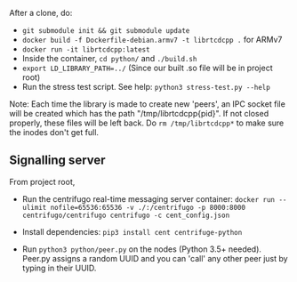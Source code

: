 After a clone, do:

* `git submodule init && git submodule update`
* `docker build -f Dockerfile-debian.armv7 -t librtcdcpp .` for ARMv7
* `docker run -it librtcdcpp:latest`
* Inside the container, `cd python/` and `./build.sh`
* `export LD_LIBRARY_PATH=../` (Since our built .so file will be in project root)
* Run the stress test script. See help: `python3 stress-test.py --help`

Note: Each time the library is made to create new 'peers', an IPC socket file will be created which has the path "/tmp/librtcdcpp{pid}". If not closed properly, these files will be left back.
Do `rm /tmp/librtcdcpp*` to make sure the inodes don't get full.

## Signalling server

From project root, 

* Run the centrifugo real-time messaging server container: `docker run --ulimit nofile=65536:65536 -v ./:/centrifugo -p 8000:8000 centrifugo/centrifugo centrifugo -c cent_config.json`

* Install dependencies: `pip3 install cent centrifuge-python`

* Run `python3 python/peer.py` on the nodes (Python 3.5+ needed). Peer.py assigns a random UUID and you can 'call' any other peer just by typing in their UUID.
